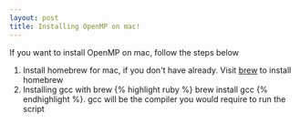 ```yaml
---
layout: post
title: Installing OpenMP on mac!
---
```

If you want to install OpenMP on mac, follow the steps below
1. Install homebrew for mac, if you don't have already. Visit [brew]({https://brew.sh/}) to install homebrew
2. Installing gcc with brew {% highlight ruby %} brew install gcc {% endhighlight %}. gcc will be the compiler you would require to run the script


